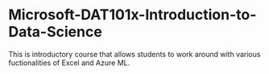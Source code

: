 # Microsoft-DAT101x-Introduction-to-Data-Science
This is introductory course that allows students to work around with various fuctionalities of Excel and Azure ML.
